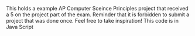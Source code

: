 This holds a example AP Computer Sceince Principles project that received a 5 on the project part of the exam.
Reminder that it is forbidden to submit a project that was done once.
Feel free to take inspiration!
This code is in Java Script
